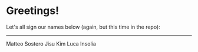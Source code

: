 # Greetings!

Let's all sign our names below (again, but this time in the repo):
___

Matteo Sostero
Jisu Kim
Luca Insolia
